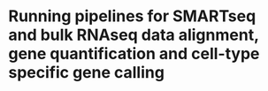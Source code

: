 # Running pipelines for SMARTseq and bulk RNAseq data alignment, gene quantification and cell-type specific gene calling
